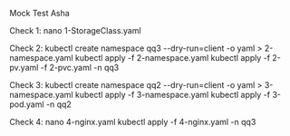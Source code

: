Mock Test Asha

Check 1:
nano 1-StorageClass.yaml

Check 2:
kubectl create namespace qq3 --dry-run=client -o yaml > 2-namespace.yaml
kubectl apply -f 2-namespace.yaml
kubectl apply -f 2-pv.yaml -f 2-pvc.yaml -n qq3

Check 3:
kubectl create namespace qq2 --dry-run=client -o yaml > 3-namespace.yaml
kubectl apply -f 3-namespace.yaml
kubectl apply -f 3-pod.yaml -n qq2

Check 4:
nano 4-nginx.yaml
kubectl apply -f 4-nginx.yaml -n qq3


